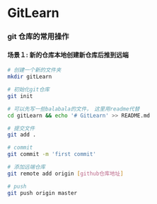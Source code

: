 # GitLearn

### git 仓库的常用操作

#### 场景１: 新的仓库本地创建新仓库后推到远端

```bash
# 创建一个新的文件夹
mkdir gitLearn

# 初始化git仓库
git init

# 可以先写一些balabala的文件，　这里用readme代替
cd gitLearn && echo '# GitLearn' >> README.md

# 提交文件
git add .

# commit
git commit -m 'first commit'

# 添加远端仓库
git remote add origin [github仓库地址]

# push
git push origin master

```
